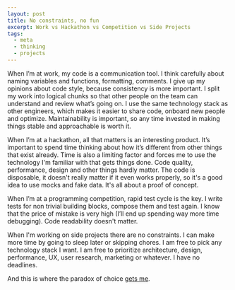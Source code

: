 ```yaml
---
layout: post
title: No constraints, no fun
excerpt: Work vs Hackathon vs Competition vs Side Projects
tags:
  - meta
  - thinking
  - projects
---
```


When I’m at work, my code is a communication tool. I think carefully about naming variables and functions, formatting, comments. I give up my opinions about code style, because consistency is more important. I split my work into logical chunks so that other people on the team can understand and review what’s going on. I use the same technology stack as other engineers, which makes it easier to share code, onboard new people and optimize. Maintainability is important, so any time invested in making things stable and approachable is worth it.

When I’m at a hackathon, all that matters is an interesting product. It’s important to spend time thinking about how it’s different from other things that exist already. Time is also a limiting factor and forces me to use the technology I'm familiar with that gets things done. Code quality, performance, design and other things hardly matter. The code is disposable, it doesn't really matter if it even works properly, so it's a good idea to use mocks and fake data. It's all about a proof of concept.

When I’m at a programming competition, rapid test cycle is the key. I write tests for non trivial building blocks, compose them and test again. I know that the price of mistake is very high (I’ll end up spending way more time debugging). Code readability doesn't matter.

When I'm working on side projects there are no constraints. I can make more time by going to sleep later or skipping chores. I am free to pick any technology stack I want. I am free to prioritize architecture, design, performance, UX, user research, marketing or whatever. I have no deadlines.

And this is where the paradox of choice [gets me](/side-projects-are-hard).

